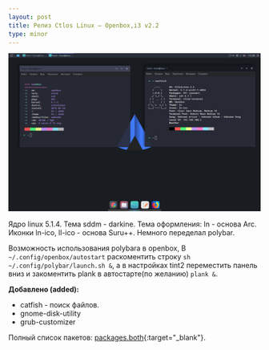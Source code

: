 ```yaml
---
layout: post
title: Релиз Ctlos Linux — Openbox,i3 v2.2
type: minor
---
```


![Openbox v2.2](/wiki/images/changelog/ob2-2.png)

Ядро linux 5.1.4. Тема sddm - darkine. Тема оформления: ln - основа Arc. Иконки ln-ico, ll-ico - основа Suru++. Немного переделал polybar.

Возможность использования polybara в openbox, В `~/.config/openbox/autostart` раскоментить строку `sh ~/.config/polybar/launch.sh &`, а в настройках tint2 переместить панель вниз и закоментить plank в автостарте(по желанию) `plank &`.

**Добавлено (added):**

- catfish - поиск файлов.
- gnome-disk-utility
- grub-customizer

Полный список пакетов: [packages.both](https://github.com/ctlos/ctlosiso/blob/f230853a492f1c2de4f951f24b99e90ef6ffc7e3/packages.both){:target="_blank"}.
